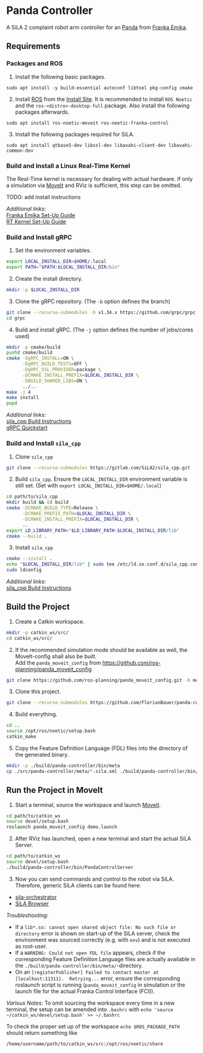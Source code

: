 # Panda Controller

A SiLA 2 complaint robot arm controller for an [Panda](https://www.franka.de/technology) from 
[Franka Emika](https://www.franka.de/). 


## Requirements


### Packages and ROS

1. Install the following basic packages.
```
sudo apt install -y build-essential autoconf libtool pkg-config cmake
```

2. Install [ROS](https://wiki.ros.org/) from the [Install Site](https://wiki.ros.org/ROS/Installation).
It is recommended to install `ROS Noetic` and the `ros-<distro>-desktop-full` package. Also install
the following packages afterwards.
```
sudo apt install ros-noetic-moveit ros-noetic-franka-control
```

3. Install the following packages required for SiLA.
```
sudo apt install qtbase5-dev libssl-dev libavahi-client-dev libavahi-common-dev
```


### Build and Install a Linux Real-Time Kernel

The Real-Time kernel is necessary for dealing with actual hardware. If only a simulation via 
[MoveIt](https://ros-planning.github.io/moveit_tutorials/) and RViz is sufficient, this step can be 
omitted.

TODO: add install instructions

_Additional links:_  
[Franka Emika Set-Up Guide](https://frankaemika.github.io/docs/installation_linux.html#setting-up-the-real-time-kernel)  
[RT Kernel Set-Up Guide](https://medium.com/@patdhlk/realtime-linux-e97628b51d5d)


### Build and Install gRPC

1. Set the environment variables.
```bash
export LOCAL_INSTALL_DIR=$HOME/.local
export PATH="$PATH:$LOCAL_INSTALL_DIR/bin"
```

2. Create the install directory.
```bash
mkdir -p $LOCAL_INSTALL_DIR
```

3. Clone the gRPC repository. (The `-b` option defines the branch)
```bash
git clone --recurse-submodules -b v1.34.x https://github.com/grpc/grpc
cd grpc
```

4. Build and install gRPC. (The `-j` option defines the number of jobs/cores used)
```bash
mkdir -p cmake/build
pushd cmake/build
cmake -DgRPC_INSTALL=ON \
      -DgRPC_BUILD_TESTS=OFF \
      -DgRPC_SSL_PROVIDER=package \
      -DCMAKE_INSTALL_PREFIX=$LOCAL_INSTALL_DIR \
      -DBUILD_SHARED_LIBS=ON \
      ../..
make -j 4
make install
popd
```

_Additional links:_  
[sila_cpp Build Instructions](https://gitlab.com/SiLA2/sila_cpp/-/blob/master/BUILDING.md#grpc)  
[gRPC Quickstart](https://grpc.io/docs/languages/cpp/quickstart/)


### Build and Install `sila_cpp`

1. Clone `sila_cpp`
```bash
git clone --recurse-submodules https://gitlab.com/SiLA2/sila_cpp.git
```

2. Build `sila_cpp`. Ensure the `LOCAL_INSTALL_DIR` environment variable is still set. (Set with 
`export LOCAL_INSTALL_DIR=$HOME/.local`)
```bash
cd path/to/sila_cpp
mkdir build && cd build
cmake -DCMAKE_BUILD_TYPE=Release \
      -DCMAKE_PREFIX_PATH=$LOCAL_INSTALL_DIR \
      -DCMAKE_INSTALL_PREFIX=$LOCAL_INSTALL_DIR \
      ..
export LD_LIBRARY_PATH="$LD_LIBRARY_PATH:$LOCAL_INSTALL_DIR/lib"
cmake --build .
```

3. Install `sila_cpp`
```bash
cmake --install .
echo "$LOCAL_INSTALL_DIR/lib" | sudo tee /etc/ld.so.conf.d/sila_cpp.conf
sudo ldconfig
```

_Additional links:_  
[sila_cpp Build Instructions](https://gitlab.com/SiLA2/sila_cpp/-/blob/master/BUILDING.md)


## Build the Project

1. Create a Catkin workspace.
```bash
mkdir -p catkin_ws/src/
cd catkin_ws/src/
```

2. If the recommended simulation mode should be available as well, the MoveIt-config shall also be built.  
Add the `panda_moveit_config` from https://github.com/ros-planning/panda_moveit_config  
```bash
git clone https://github.com/ros-planning/panda_moveit_config.git -b melodic-devel
```

3. Clone this project.
```bash
git clone --recurse-submodules https://github.com/FlorianBauer/panda-controller.git
```

4. Build everything.
```bash
cd ..
source /opt/ros/noetic/setup.bash
catkin_make
```

5. Copy the Feature Definition Language (FDL) files into the directory of the generated binary.
```bash
mkdir -p ./build/panda-controller/bin/meta
cp ./src/panda-controller/meta/*.sila.xml ./build/panda-controller/bin/meta/
```


## Run the Project in MoveIt

1. Start a terminal, source the workspace and launch [MoveIt](https://ros-planning.github.io/moveit_tutorials/).
```bash
cd path/to/catkin_ws
source devel/setup.bash
roslaunch panda_moveit_config demo.launch
```

2. After RViz has launched, open a new terminal and start the actual SiLA Server.
```bash
cd path/to/catkin_ws
source devel/setup.bash
./build/panda-controller/bin/PandaControlServer
```

3. Now you can send commands and control to the robot via SiLA. Therefore, generic SiLA clients can 
be found here:
* [sila-orchestrator](https://github.com/FlorianBauer/sila-orchestrator)
* [SiLA Browser](https://unitelabs.ch/technology/plug-and-play/sila-browser)

_Troubleshooting:_
* If a `lib*.so: cannot open shared object file: No such file or directory` error is shown on 
start-up of the SiLA server, check the environment was sourced correctly (e.g. with `env`) and is 
not executed as root-user.
* If a `WARNING: Could not open FDL file` appears, check if the corresponding Feature Definition 
Language files are actually available in the `./build/panda-controller/bin/meta/`-directory.
* On an `[registerPublisher] Failed to contact master at [localhost:11311].  Retrying...` error, 
ensure the corresponding roslaunch script is running (`panda_moveit_config` in simulation or the 
launch file for the actual Franka Control Interface (FCI)).

_Various Notes:_
To omit sourcing the workspace every time in a new terminal, the setup can be amended into 
`.bashrc` with `echo 'source ~/catkin_ws/devel/setup.bash' >> ~/.bashrc`

To check the proper set up of the workspace `echo $ROS_PACKAGE_PATH` should return something like
```
/home/username/path/to/catkin_ws/src:/opt/ros/noetic/share
```
